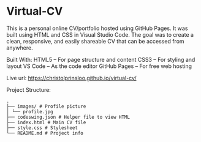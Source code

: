 # Virtual-CV
This is a personal online CV/portfolio hosted using GitHub Pages. It was built using HTML and CSS in Visual Studio Code. The goal was to create a clean, responsive, and easily shareable CV that can be accessed from anywhere.

Built With:
HTML5 – For page structure and content
CSS3 – For styling and layout
VS Code – As the code editor
GitHub Pages – For free web hosting

Live url: https://christolprinsloo.github.io/virtual-cv/

Project Structure:
```
.
├── images/ # Profile picture
│ └── profile.jpg
├── codeswing.json # Helper file to view HTML
├── index.html # Main CV file
├── style.css # Stylesheet
└── README.md # Project info
```
